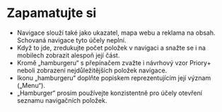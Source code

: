# Zapamatujte si

- Navigace slouží také jako ukazatel, mapa webu a reklama na obsah. Schovaná navigace tyto účely neplní.
- Když to jde, zredukujte počet položek v navigaci a snažte se i na mobilech zobrazit alespoň její část. 
- Kromě „hamburgeru“ s přepínačem zvažte i návrhový vzor Priory+ neboli zobrazení nejdůležitějších položek navigace.
- Ikonu „hamburgeru“ doplňte popiskem reprezentujícím její význam („Menu“).
- „Hamburger“ prosím používejte konzistentně pro účely otevření seznamu navigačních položek.
